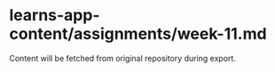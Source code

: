 # learns-app-content/assignments/week-11.md

Content will be fetched from original repository during export.